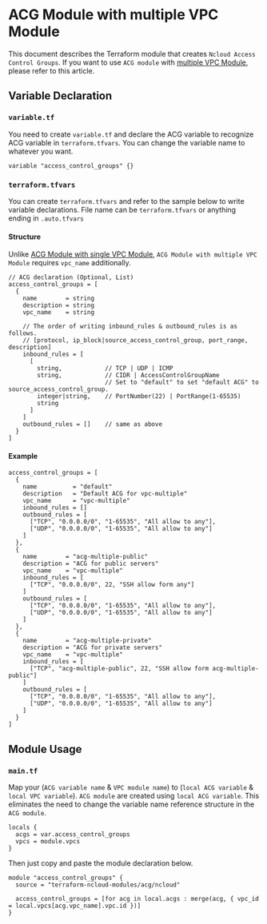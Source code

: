 # ACG Module with multiple VPC Module

This document describes the Terraform module that creates `Ncloud Access Control Groups`.
If you want to use `ACG module` with [multiple VPC Module](https://github.com/terraform-ncloud-modules/terraform-ncloud-vpc/blob/master/docs/multiple-vpc.md), please refer to this article.

## Variable Declaration

### `variable.tf`

You need to create `variable.tf` and declare the ACG variable to recognize ACG variable in `terraform.tfvars`. You can change the variable name to whatever you want.

``` hcl
variable "access_control_groups" {}
```

### `terraform.tfvars`

You can create `terraform.tfvars` and refer to the sample below to write variable declarations.
File name can be `terraform.tfvars` or anything ending in `.auto.tfvars`

#### Structure

Unlike [ACG Module with single VPC Module](https://github.com/terraform-ncloud-modules/terraform-ncloud-acg/blob/master/docs/with-single-vpc-module.md), `ACG Module with multiple VPC Module` requires `vpc_name` additionally.

``` hcl
// ACG declaration (Optional, List)
access_control_groups = [
  {
    name        = string
    description = string
    vpc_name    = string

    // The order of writing inbound_rules & outbound_rules is as follows.
    // [protocol, ip_block|source_access_control_group, port_range, description]
    inbound_rules = [
      [
        string,            // TCP | UDP | ICMP
        string,            // CIDR | AccessControlGroupName
                           // Set to "default" to set "default ACG" to source_access_control_group.
        integer|string,    // PortNumber(22) | PortRange(1-65535)
        string
      ]
    ]
    outbound_rules = []    // same as above
  }
]  

```

#### Example

``` hcl
access_control_groups = [
  {
    name          = "default"
    description   = "Default ACG for vpc-multiple"
    vpc_name      = "vpc-multiple"
    inbound_rules = []
    outbound_rules = [
      ["TCP", "0.0.0.0/0", "1-65535", "All allow to any"],
      ["UDP", "0.0.0.0/0", "1-65535", "All allow to any"]
    ]
  },
  {
    name        = "acg-multiple-public"
    description = "ACG for public servers"
    vpc_name    = "vpc-multiple"
    inbound_rules = [
      ["TCP", "0.0.0.0/0", 22, "SSH allow form any"]
    ]
    outbound_rules = [
      ["TCP", "0.0.0.0/0", "1-65535", "All allow to any"],
      ["UDP", "0.0.0.0/0", "1-65535", "All allow to any"]
    ]
  },
  {
    name        = "acg-multiple-private"
    description = "ACG for private servers"
    vpc_name    = "vpc-multiple"
    inbound_rules = [
      ["TCP", "acg-multiple-public", 22, "SSH allow form acg-multiple-public"]
    ]
    outbound_rules = [
      ["TCP", "0.0.0.0/0", "1-65535", "All allow to any"],
      ["UDP", "0.0.0.0/0", "1-65535", "All allow to any"]
    ]
  }
]
```

## Module Usage

### `main.tf`

Map your (`ACG variable name` & `VPC module name`) to (`local ACG variable` & `local VPC variable`). `ACG module` are created using `local ACG variable`. This eliminates the need to change the variable name reference structure in the `ACG module`.

``` hcl
locals {
  acgs = var.access_control_groups
  vpcs = module.vpcs
}
```

Then just copy and paste the module declaration below.

``` hcl
module "access_control_groups" {
  source = "terraform-ncloud-modules/acg/ncloud"

  access_control_groups = [for acg in local.acgs : merge(acg, { vpc_id = local.vpcs[acg.vpc_name].vpc.id })]
}
```